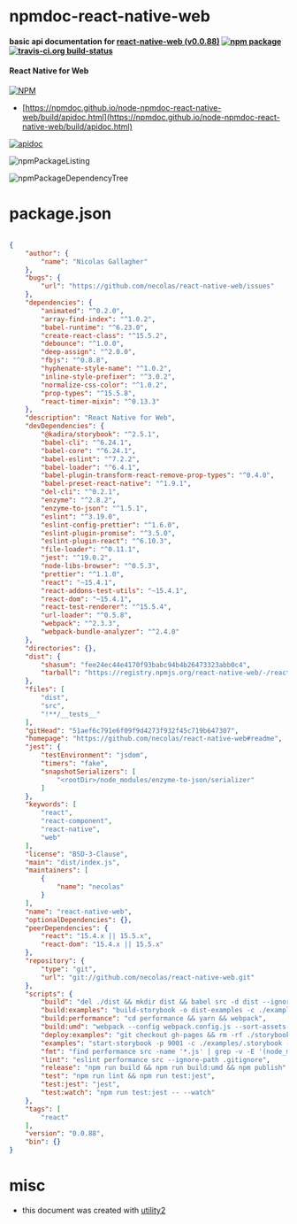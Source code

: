# npmdoc-react-native-web

#### basic api documentation for  [react-native-web (v0.0.88)](https://github.com/necolas/react-native-web#readme)  [![npm package](https://img.shields.io/npm/v/npmdoc-react-native-web.svg?style=flat-square)](https://www.npmjs.org/package/npmdoc-react-native-web) [![travis-ci.org build-status](https://api.travis-ci.org/npmdoc/node-npmdoc-react-native-web.svg)](https://travis-ci.org/npmdoc/node-npmdoc-react-native-web)

#### React Native for Web

[![NPM](https://nodei.co/npm/react-native-web.png?downloads=true&downloadRank=true&stars=true)](https://www.npmjs.com/package/react-native-web)

- [https://npmdoc.github.io/node-npmdoc-react-native-web/build/apidoc.html](https://npmdoc.github.io/node-npmdoc-react-native-web/build/apidoc.html)

[![apidoc](https://npmdoc.github.io/node-npmdoc-react-native-web/build/screenCapture.buildCi.browser.%252Ftmp%252Fbuild%252Fapidoc.html.png)](https://npmdoc.github.io/node-npmdoc-react-native-web/build/apidoc.html)

![npmPackageListing](https://npmdoc.github.io/node-npmdoc-react-native-web/build/screenCapture.npmPackageListing.svg)

![npmPackageDependencyTree](https://npmdoc.github.io/node-npmdoc-react-native-web/build/screenCapture.npmPackageDependencyTree.svg)



# package.json

```json

{
    "author": {
        "name": "Nicolas Gallagher"
    },
    "bugs": {
        "url": "https://github.com/necolas/react-native-web/issues"
    },
    "dependencies": {
        "animated": "^0.2.0",
        "array-find-index": "^1.0.2",
        "babel-runtime": "^6.23.0",
        "create-react-class": "^15.5.2",
        "debounce": "^1.0.0",
        "deep-assign": "^2.0.0",
        "fbjs": "^0.8.8",
        "hyphenate-style-name": "^1.0.2",
        "inline-style-prefixer": "^3.0.2",
        "normalize-css-color": "^1.0.2",
        "prop-types": "^15.5.8",
        "react-timer-mixin": "^0.13.3"
    },
    "description": "React Native for Web",
    "devDependencies": {
        "@kadira/storybook": "^2.5.1",
        "babel-cli": "^6.24.1",
        "babel-core": "^6.24.1",
        "babel-eslint": "^7.2.2",
        "babel-loader": "^6.4.1",
        "babel-plugin-transform-react-remove-prop-types": "^0.4.0",
        "babel-preset-react-native": "^1.9.1",
        "del-cli": "^0.2.1",
        "enzyme": "^2.8.2",
        "enzyme-to-json": "^1.5.1",
        "eslint": "^3.19.0",
        "eslint-config-prettier": "^1.6.0",
        "eslint-plugin-promise": "^3.5.0",
        "eslint-plugin-react": "^6.10.3",
        "file-loader": "^0.11.1",
        "jest": "^19.0.2",
        "node-libs-browser": "^0.5.3",
        "prettier": "^1.1.0",
        "react": "~15.4.1",
        "react-addons-test-utils": "~15.4.1",
        "react-dom": "~15.4.1",
        "react-test-renderer": "^15.5.4",
        "url-loader": "^0.5.8",
        "webpack": "^2.3.3",
        "webpack-bundle-analyzer": "^2.4.0"
    },
    "directories": {},
    "dist": {
        "shasum": "fee24ec44e4170f93babc94b4b26473323abb0c4",
        "tarball": "https://registry.npmjs.org/react-native-web/-/react-native-web-0.0.88.tgz"
    },
    "files": [
        "dist",
        "src",
        "!**/__tests__"
    ],
    "gitHead": "51aef6c791e6f09f9d4273f932f45c719b647307",
    "homepage": "https://github.com/necolas/react-native-web#readme",
    "jest": {
        "testEnvironment": "jsdom",
        "timers": "fake",
        "snapshotSerializers": [
            "<rootDir>/node_modules/enzyme-to-json/serializer"
        ]
    },
    "keywords": [
        "react",
        "react-component",
        "react-native",
        "web"
    ],
    "license": "BSD-3-Clause",
    "main": "dist/index.js",
    "maintainers": [
        {
            "name": "necolas"
        }
    ],
    "name": "react-native-web",
    "optionalDependencies": {},
    "peerDependencies": {
        "react": "15.4.x || 15.5.x",
        "react-dom": "15.4.x || 15.5.x"
    },
    "repository": {
        "type": "git",
        "url": "git://github.com/necolas/react-native-web.git"
    },
    "scripts": {
        "build": "del ./dist && mkdir dist && babel src -d dist --ignore **/__tests__",
        "build:examples": "build-storybook -o dist-examples -c ./examples/.storybook",
        "build:performance": "cd performance && yarn && webpack",
        "build:umd": "webpack --config webpack.config.js --sort-assets-by --progress",
        "deploy:examples": "git checkout gh-pages && rm -rf ./storybook && mv dist-examples storybook && git add -A && git commit -m \"Storybook deploy\" && git push origin gh-pages && git checkout -",
        "examples": "start-storybook -p 9001 -c ./examples/.storybook --dont-track",
        "fmt": "find performance src -name '*.js' | grep -v -E '(node_modules|dist)' | xargs prettier --print-width=100 --single-quote --write",
        "lint": "eslint performance src --ignore-path .gitignore",
        "release": "npm run build && npm run build:umd && npm publish",
        "test": "npm run lint && npm run test:jest",
        "test:jest": "jest",
        "test:watch": "npm run test:jest -- --watch"
    },
    "tags": [
        "react"
    ],
    "version": "0.0.88",
    "bin": {}
}
```



# misc
- this document was created with [utility2](https://github.com/kaizhu256/node-utility2)
